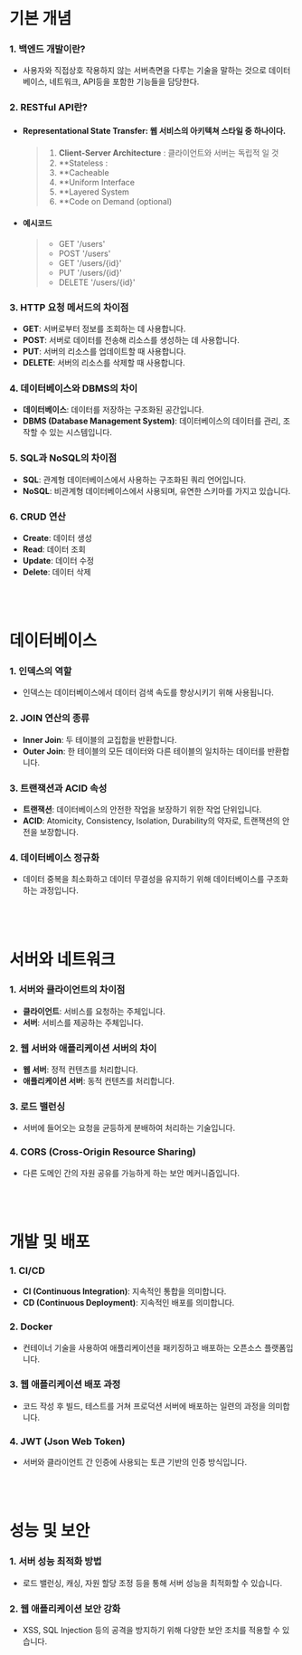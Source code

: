 # 기본 개념

### 1. 백엔드 개발이란?
- 사용자와 직접상호 작용하지 않는 서버측면을 다루는 기술을 말하는 것으로 데이터베이스, 네트워크, API등을 포함한 기능들을 담당한다.

### 2. RESTful API란?
- #### Representational State Transfer: 웹 서비스의 아키텍쳐 스타일 중 하나이다.
    > 1. **Client-Server Architecture** : 클라이언트와 서버는 독립적 일 것
    > 2. **Stateless : 
    > 3. **Cacheable
    > 4. **Uniform Interface
    > 5. **Layered System
    > 6. **Code on Demand (optional)
- #### 예시코드
    > - GET '/users'
    > - POST '/users'
    > - GET '/users/{id}'
    > - PUT '/users/{id}'
    > - DELETE '/users/{id}'

### 3. HTTP 요청 메서드의 차이점
- **GET**: 서버로부터 정보를 조회하는 데 사용합니다.
- **POST**: 서버로 데이터를 전송해 리소스를 생성하는 데 사용합니다.
- **PUT**: 서버의 리소스를 업데이트할 때 사용합니다.
- **DELETE**: 서버의 리소스를 삭제할 때 사용합니다.

### 4. 데이터베이스와 DBMS의 차이
- **데이터베이스**: 데이터를 저장하는 구조화된 공간입니다.
- **DBMS (Database Management System)**: 데이터베이스의 데이터를 관리, 조작할 수 있는 시스템입니다.

### 5. SQL과 NoSQL의 차이점
- **SQL**: 관계형 데이터베이스에서 사용하는 구조화된 쿼리 언어입니다.
- **NoSQL**: 비관계형 데이터베이스에서 사용되며, 유연한 스키마를 가지고 있습니다.

### 6. CRUD 연산
- **Create**: 데이터 생성
- **Read**: 데이터 조회
- **Update**: 데이터 수정
- **Delete**: 데이터 삭제
<br><br><br><br>

# 데이터베이스

### 1. 인덱스의 역할
- 인덱스는 데이터베이스에서 데이터 검색 속도를 향상시키기 위해 사용됩니다.

### 2. JOIN 연산의 종류
- **Inner Join**: 두 테이블의 교집합을 반환합니다.
- **Outer Join**: 한 테이블의 모든 데이터와 다른 테이블의 일치하는 데이터를 반환합니다.

### 3. 트랜잭션과 ACID 속성
- **트랜잭션**: 데이터베이스의 안전한 작업을 보장하기 위한 작업 단위입니다.
- **ACID**: Atomicity, Consistency, Isolation, Durability의 약자로, 트랜잭션의 안전을 보장합니다.

### 4. 데이터베이스 정규화
- 데이터 중복을 최소화하고 데이터 무결성을 유지하기 위해 데이터베이스를 구조화하는 과정입니다.
<br><br><br><br>

# 서버와 네트워크

### 1. 서버와 클라이언트의 차이점
- **클라이언트**: 서비스를 요청하는 주체입니다.
- **서버**: 서비스를 제공하는 주체입니다.

### 2. 웹 서버와 애플리케이션 서버의 차이
- **웹 서버**: 정적 컨텐츠를 처리합니다.
- **애플리케이션 서버**: 동적 컨텐츠를 처리합니다.

### 3. 로드 밸런싱
- 서버에 들어오는 요청을 균등하게 분배하여 처리하는 기술입니다.

### 4. CORS (Cross-Origin Resource Sharing)
- 다른 도메인 간의 자원 공유를 가능하게 하는 보안 메커니즘입니다.
<br><br><br><br>

# 개발 및 배포

### 1. CI/CD
- **CI (Continuous Integration)**: 지속적인 통합을 의미합니다.
- **CD (Continuous Deployment)**: 지속적인 배포를 의미합니다.

### 2. Docker
- 컨테이너 기술을 사용하여 애플리케이션을 패키징하고 배포하는 오픈소스 플랫폼입니다.

### 3. 웹 애플리케이션 배포 과정
- 코드 작성 후 빌드, 테스트를 거쳐 프로덕션 서버에 배포하는 일련의 과정을 의미합니다.

### 4. JWT (Json Web Token)
- 서버와 클라이언트 간 인증에 사용되는 토큰 기반의 인증 방식입니다.
<br><br><br><br>

# 성능 및 보안

### 1. 서버 성능 최적화 방법
- 로드 밸런싱, 캐싱, 자원 할당 조정 등을 통해 서버 성능을 최적화할 수 있습니다.

### 2. 웹 애플리케이션 보안 강화
- XSS, SQL Injection 등의 공격을 방지하기 위해 다양한 보안 조치를 적용할 수 있습니다.
